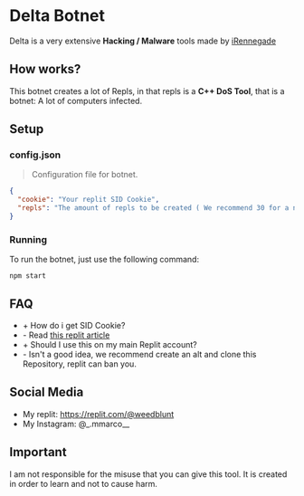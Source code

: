 # Delta Botnet
Delta is a very extensive **Hacking / Malware** tools made by [iRennegade](https://github.com/iRennegade)
## How works?
This botnet creates a lot of Repls, in that repls is a **C++ DoS Tool**, that is a botnet: A lot of computers infected.
## Setup
### config.json
> Configuration file for botnet.
```json
{
  "cookie": "Your replit SID Cookie",
  "repls": "The amount of repls to be created ( We recommend 30 for a normal attack but use 70 or 100 for a big attack but that can be laggy )"
}
```

### Running
To run the botnet, just use the following command:
```
npm start
```

## FAQ
- \+ How do i get SID Cookie?
- \- Read [this replit article](https://replit.com/talk/learn/How-to-Get-Your-SID-Cookie/145979)
- \+ Should I use this on my main Replit account?
- \- Isn't a good idea, we recommend create an alt and clone this Repository, replit can ban you.

## Social Media
- My replit: https://replit.com/@weedblunt
- My Instagram: @_.mmarco__

## Important
I am not responsible for the misuse that you can give this tool.
It is created in order to learn and not to cause harm.